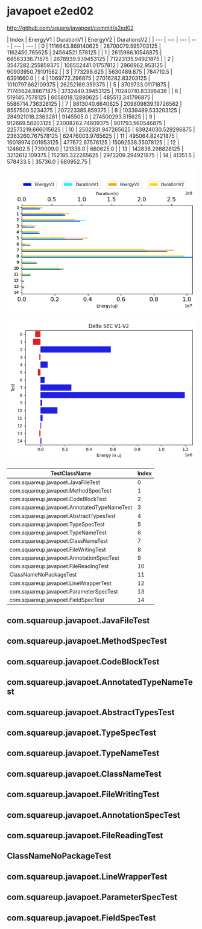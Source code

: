 # javapoet e2ed02


http://github.com/square/javapoet/commit/e2ed02


| Index | EnergyV1 | DurationV1 | EnergyV2 | DurationsV2 |
| --- | --- | --- | --- | --- | --- |
| 0 | 1116643.869140625 | 28700079.595703125 | 1162450.765625 | 24564521.578125 |
| 1 | 2615966.10546875 | 68563336.71875 | 2678939.939453125 | 71223135.94921875 |
| 2 | 3547282.255859375 | 106552441.01757812 | 2966962.953125 | 90903950.79101562 |
| 3 | 773298.625 | 5630489.875 | 784710.5 | 6391660.0 |
| 4 | 1069772.296875 | 27016282.83203125 | 1010797.662109375 | 26252169.359375 |
| 5 | 3709733.01171875 | 71745624.88671875 | 3732440.39453125 | 70240710.83398438 |
| 6 | 519145.7578125 | 6058018.12890625 | 485513.341796875 | 5586714.736328125 |
| 7 | 8813040.6640625 | 209809839.19726562 | 8557500.5234375 | 207223385.859375 |
| 8 | 10339489.533203125 | 284921018.2363281 | 9145505.0 | 274500293.515625 |
| 9 | 912669.58203125 | 23008262.74609375 | 901793.560546875 | 22573219.666015625 |
| 10 | 2502331.947265625 | 63924030.529296875 | 2363260.767578125 | 62476003.9765625 |
| 11 | 495064.82421875 | 16018974.001953125 | 477672.67578125 | 15092538.55078125 |
| 12 | 124602.5 | 739009.0 | 121338.0 | 660625.0 |
| 13 | 142838.298828125 | 3212612.109375 | 152185.322265625 | 2973209.294921875 |
| 14 | 41351.5 | 578433.5 | 35736.0 | 680952.75 |

![](./javapoet.png)

![](./javapoet_delta.png)

| TestClassName | Index |
| --- | --- |
| com.squareup.javapoet.JavaFileTest | 0 |
| com.squareup.javapoet.MethodSpecTest | 1 |
| com.squareup.javapoet.CodeBlockTest | 2 |
| com.squareup.javapoet.AnnotatedTypeNameTest | 3 |
| com.squareup.javapoet.AbstractTypesTest | 4 |
| com.squareup.javapoet.TypeSpecTest | 5 |
| com.squareup.javapoet.TypeNameTest | 6 |
| com.squareup.javapoet.ClassNameTest | 7 |
| com.squareup.javapoet.FileWritingTest | 8 |
| com.squareup.javapoet.AnnotationSpecTest | 9 |
| com.squareup.javapoet.FileReadingTest | 10 |
| ClassNameNoPackageTest | 11 |
| com.squareup.javapoet.LineWrapperTest | 12 |
| com.squareup.javapoet.ParameterSpecTest | 13 |
| com.squareup.javapoet.FieldSpecTest | 14 |
## com.squareup.javapoet.JavaFileTest

## com.squareup.javapoet.MethodSpecTest

## com.squareup.javapoet.CodeBlockTest

## com.squareup.javapoet.AnnotatedTypeNameTest

## com.squareup.javapoet.AbstractTypesTest

## com.squareup.javapoet.TypeSpecTest

## com.squareup.javapoet.TypeNameTest

## com.squareup.javapoet.ClassNameTest

## com.squareup.javapoet.FileWritingTest

## com.squareup.javapoet.AnnotationSpecTest

## com.squareup.javapoet.FileReadingTest

## ClassNameNoPackageTest

## com.squareup.javapoet.LineWrapperTest

## com.squareup.javapoet.ParameterSpecTest

## com.squareup.javapoet.FieldSpecTest

